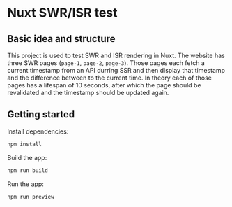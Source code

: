 # Nuxt SWR/ISR test

## Basic idea and structure

This project is used to test SWR and ISR rendering in Nuxt.
The website has three SWR pages (`page-1`, `page-2`, `page-3`). Those pages each fetch a current timestamp from an API durring SSR and then display that timestamp and the difference between to the current time. In theory each of those pages has a lifespan of 10 seconds, after which the page should be revalidated and the timestamp should be updated again.

## Getting started

Install dependencies:

```bash
npm install
```

Build the app:

```bash
npm run build
```

Run the app:

```bash
npm run preview
```
